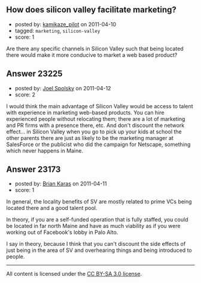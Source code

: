 ## How does silicon valley facilitate marketing?

- posted by: [kamikaze_pilot](https://stackexchange.com/users/-1/6768-kamikaze-pilot) on 2011-04-10
- tagged: `marketing`, `silicon-valley`
- score: 1

Are there any specific channels in Silicon Valley such that being located there would make it more conducive to market a web based product?


## Answer 23225

- posted by: [Joel Spolsky](https://stackexchange.com/users/-1/4335-joel-spolsky) on 2011-04-12
- score: 2

I would think the main advantage of Silicon Valley would be access to talent with experience in marketing web-based products. You can hire experienced people without relocating them; there are a lot of marketing and PR firms with a presence there, etc. And don't discount the network effect... in Silicon Valley when you go to pick up your kids at school the other parents there are just as likely to be the marketing manager at SalesForce or the publicist who did the campaign for Netscape, something which never happens in Maine.


## Answer 23173

- posted by: [Brian Karas](https://stackexchange.com/users/-1/8465-brian-karas) on 2011-04-11
- score: 1

In general, the locality benefits of SV are mostly related to prime VCs being located there and a good talent pool.

In theory, if you are a self-funded operation that is fully staffed, you could be located in far north Maine and have as much viability as if you were working out of Facebook's lobby in Palo Alto.

I say in theory, because I think that you can't discount the side effects of just being in the area of SV and overhearing things and being introduced to people.



---

All content is licensed under the [CC BY-SA 3.0 license](https://creativecommons.org/licenses/by-sa/3.0/).
